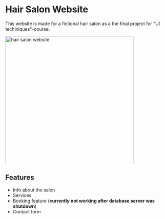 # Hair Salon Website

This website is made for a fictional hair salon as a the final project for "UI techiniques"-course.

<img alt="hair salon website" src=https://github.com/user-attachments/assets/4327f9f2-8171-46f2-8155-b34d62efb72b width=400/>

## Features
- Info about the salon
- Services
- Booking feature (**currently not working after database server was shutdown**)
- Contact form
